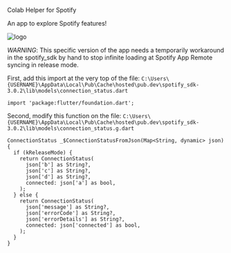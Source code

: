 Colab Helper for Spotify

An app to explore Spotify features!

![logo](https://i.imgur.com/OOvHVDD.png)


*WARNING*: This specific version of the app needs a temporarily workaround in the spotify_sdk by hand to stop infinite loading at Spotify App Remote syncing in release mode.

First, add this import at the very top of the file:  ```C:\Users\{USERNAME}\AppData\Local\Pub\Cache\hosted\pub.dev\spotify_sdk-3.0.2\lib\models\connection_status.dart```

``` import 'package:flutter/foundation.dart'; ``` 


Second, modify this function on the file: ```C:\Users\{USERNAME}\AppData\Local\Pub\Cache\hosted\pub.dev\spotify_sdk-3.0.2\lib\models\connection_status.g.dart``` 
```
ConnectionStatus _$ConnectionStatusFromJson(Map<String, dynamic> json) {
  if (kReleaseMode) {
    return ConnectionStatus(
      json['b'] as String?,
      json['c'] as String?,
      json['d'] as String?,
      connected: json['a'] as bool,
    );
  } else {
    return ConnectionStatus(
      json['message'] as String?,
      json['errorCode'] as String?,
      json['errorDetails'] as String?,
      connected: json['connected'] as bool,
    );
  }
}


```
